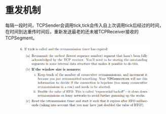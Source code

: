 # 重发机制

每隔一段时间，TCPSender会调用tick,tick会传入自上次调用tick后经过的时间，在时间到达重传时间后，重新发送最老的还未被TCPReceiver接收的TCPSegment。

<figure><img src="../.gitbook/assets/QQ截图20220912143349.png" alt=""><figcaption></figcaption></figure>
